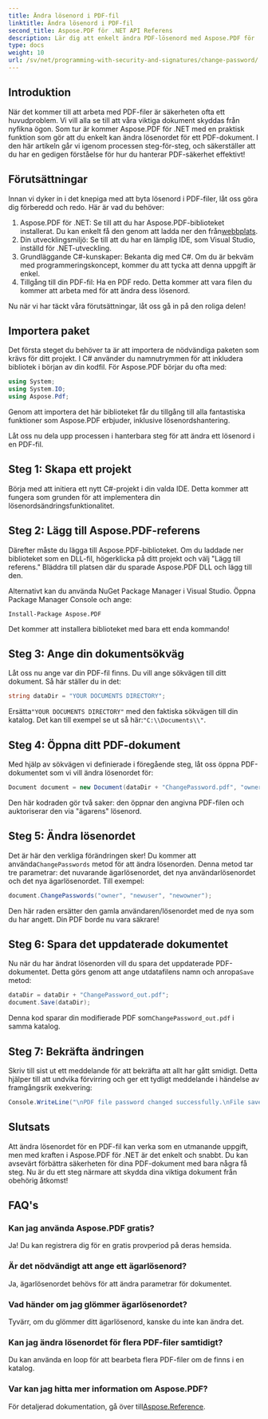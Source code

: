 ```yaml
---
title: Ändra lösenord i PDF-fil
linktitle: Ändra lösenord i PDF-fil
second_title: Aspose.PDF för .NET API Referens
description: Lär dig att enkelt ändra PDF-lösenord med Aspose.PDF för .NET. Vår steg-för-steg guide guidar dig igenom processen på ett säkert sätt.
type: docs
weight: 10
url: /sv/net/programming-with-security-and-signatures/change-password/
---
```

## Introduktion

När det kommer till att arbeta med PDF-filer är säkerheten ofta ett huvudproblem. Vi vill alla se till att våra viktiga dokument skyddas från nyfikna ögon. Som tur är kommer Aspose.PDF för .NET med en praktisk funktion som gör att du enkelt kan ändra lösenordet för ett PDF-dokument. I den här artikeln går vi igenom processen steg-för-steg, och säkerställer att du har en gedigen förståelse för hur du hanterar PDF-säkerhet effektivt!

## Förutsättningar

Innan vi dyker in i det knepiga med att byta lösenord i PDF-filer, låt oss göra dig förberedd och redo. Här är vad du behöver:

1. Aspose.PDF för .NET: Se till att du har Aspose.PDF-biblioteket installerat. Du kan enkelt få den genom att ladda ner den från[webbplats](https://releases.aspose.com/pdf/net/).
2. Din utvecklingsmiljö: Se till att du har en lämplig IDE, som Visual Studio, inställd för .NET-utveckling.
3. Grundläggande C#-kunskaper: Bekanta dig med C#. Om du är bekväm med programmeringskoncept, kommer du att tycka att denna uppgift är enkel.
4. Tillgång till din PDF-fil: Ha en PDF redo. Detta kommer att vara filen du kommer att arbeta med för att ändra dess lösenord.

Nu när vi har täckt våra förutsättningar, låt oss gå in på den roliga delen!

## Importera paket

Det första steget du behöver ta är att importera de nödvändiga paketen som krävs för ditt projekt. I C# använder du namnutrymmen för att inkludera bibliotek i början av din kodfil. För Aspose.PDF börjar du ofta med:

```csharp
using System;
using System.IO;
using Aspose.Pdf;
```

Genom att importera det här biblioteket får du tillgång till alla fantastiska funktioner som Aspose.PDF erbjuder, inklusive lösenordshantering. 

Låt oss nu dela upp processen i hanterbara steg för att ändra ett lösenord i en PDF-fil. 

## Steg 1: Skapa ett projekt

Börja med att initiera ett nytt C#-projekt i din valda IDE. Detta kommer att fungera som grunden för att implementera din lösenordsändringsfunktionalitet.

## Steg 2: Lägg till Aspose.PDF-referens

Därefter måste du lägga till Aspose.PDF-biblioteket. Om du laddade ner biblioteket som en DLL-fil, högerklicka på ditt projekt och välj "Lägg till referens." Bläddra till platsen där du sparade Aspose.PDF DLL och lägg till den.

Alternativt kan du använda NuGet Package Manager i Visual Studio. Öppna Package Manager Console och ange:

```
Install-Package Aspose.PDF
```

Det kommer att installera biblioteket med bara ett enda kommando!

## Steg 3: Ange din dokumentsökväg

Låt oss nu ange var din PDF-fil finns. Du vill ange sökvägen till ditt dokument. Så här ställer du in det:

```csharp
string dataDir = "YOUR DOCUMENTS DIRECTORY";
```

 Ersätta`"YOUR DOCUMENTS DIRECTORY"` med den faktiska sökvägen till din katalog. Det kan till exempel se ut så här:`"C:\\Documents\\"`.

## Steg 4: Öppna ditt PDF-dokument

Med hjälp av sökvägen vi definierade i föregående steg, låt oss öppna PDF-dokumentet som vi vill ändra lösenordet för:

```csharp
Document document = new Document(dataDir + "ChangePassword.pdf", "owner");
```

Den här kodraden gör två saker: den öppnar den angivna PDF-filen och auktoriserar den via "ägarens" lösenord.

## Steg 5: Ändra lösenordet

 Det är här den verkliga förändringen sker! Du kommer att använda`ChangePasswords` metod för att ändra lösenorden. Denna metod tar tre parametrar: det nuvarande ägarlösenordet, det nya användarlösenordet och det nya ägarlösenordet. Till exempel:

```csharp
document.ChangePasswords("owner", "newuser", "newowner");
```

Den här raden ersätter den gamla användaren/lösenordet med de nya som du har angett. Din PDF borde nu vara säkrare!

## Steg 6: Spara det uppdaterade dokumentet

 Nu när du har ändrat lösenorden vill du spara det uppdaterade PDF-dokumentet. Detta görs genom att ange utdatafilens namn och anropa`Save` metod:

```csharp
dataDir = dataDir + "ChangePassword_out.pdf";
document.Save(dataDir);
```

 Denna kod sparar din modifierade PDF som`ChangePassword_out.pdf` i samma katalog.

## Steg 7: Bekräfta ändringen

Skriv till sist ut ett meddelande för att bekräfta att allt har gått smidigt. Detta hjälper till att undvika förvirring och ger ett tydligt meddelande i händelse av framgångsrik exekvering:

```csharp
Console.WriteLine("\nPDF file password changed successfully.\nFile saved at " + dataDir);
```

## Slutsats

Att ändra lösenordet för en PDF-fil kan verka som en utmanande uppgift, men med kraften i Aspose.PDF för .NET är det enkelt och snabbt. Du kan avsevärt förbättra säkerheten för dina PDF-dokument med bara några få steg. Nu är du ett steg närmare att skydda dina viktiga dokument från obehörig åtkomst!

## FAQ's

### Kan jag använda Aspose.PDF gratis?
Ja! Du kan registrera dig för en gratis provperiod på deras hemsida.

### Är det nödvändigt att ange ett ägarlösenord?
Ja, ägarlösenordet behövs för att ändra parametrar för dokumentet.

### Vad händer om jag glömmer ägarlösenordet?
Tyvärr, om du glömmer ditt ägarlösenord, kanske du inte kan ändra det.

### Kan jag ändra lösenordet för flera PDF-filer samtidigt?
Du kan använda en loop för att bearbeta flera PDF-filer om de finns i en katalog.

### Var kan jag hitta mer information om Aspose.PDF?
 För detaljerad dokumentation, gå över till[Aspose.Reference](https://reference.aspose.com/pdf/net/).